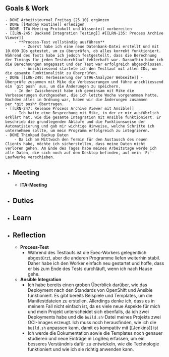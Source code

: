 ## Goals & Work
	- DONE Arbeitsjournal Freitag (25.10) ergänzen
	- DONE [[Monday Routine]] erledigen
	- DONE  ITA-Meeting Protokoll und Wissenteil vorbereiten
	- [[LRN-245: Backend Integration Testing]] #[[LRN-235: Process Archive Viewer]]
		- **Process-Test vollständig ausführen**
			- Zuerst habe ich eine neue Datenbank-Datei erstellt und mit 10.000 IDs getestet, um zu überprüfen, ob alles korrekt funktioniert. Während des Tests habe ich jedoch festgestellt, dass die Berechnung der Timings für jeden Testdurchlauf fehlerhaft war. Daraufhin habe ich die Berechnungen angepasst und der Test war erfolgreich abgeschlossen.
			- Anschliessend startete ich den Testlauf mit allen IDs, um die gesamte Funktionalität zu überprüfen.
	- DONE [[LRN-249: Verbesserung der ST96-Analyzer Webseite]] - Überprüfe zusammen mit Mike die Verbesserungen und führe anschliessend ein `git push` aus, um die Änderungen zu speichern.
		- In der Zwischenzeit habe ich gemeinsam mit Mike die Verbesserungen durchgesehen, die ich letzte Woche vorgenommen hatte. Nachdem alles in Ordnung war, haben wir die Änderungen zusammen per *git push* übertragen.
	- [[LRN-247: Release Process Archive Viewer mit Ansible]]
		- Ich hatte eine Besprechung mit Mike, in der er mir ausführlich erklärt hat, wie die gesamte Integration mit Ansible funktioniert. Er beschrieb die grundlegenden Abläufe und die Funktionsweise der Automatisierung und gab mir wichtige Hinweise, welche Schritte ich unternehmen sollte, um mein Programm erfolgreich zu integrieren.
	- DONE Thinkpad Backup Daten
		- Da ich am Mittwoch den Termin für den Austausch des neuen Clients habe, möchte ich sicherstellen, dass meine Daten nicht verloren gehen. Am Ende des Tages habe meines Arbeitstage werde ich alle Daten, die sich noch auf dem Desktop befinden, auf mein `F:`-Laufwerke verschieben.
- ## Meeting
	- **ITA-Meeting**
- ## Duties
- ## Learn
- ## Reflection
	- **Process-Test**
		- Während des Testlaufs ist die Exec-Workers gelegentlich abgestürzt, aber die anderen Programme liefen weiterhin stabil. Daher habe ich den Worker einfach neu gestartet und hoffe, dass er bis zum Ende des Tests durchläuft, wenn ich nach Hause gehe.
	- **Ansible Integration**
		- Ich habe bereits einen groben Überblick darüber, wie das Deployment nach den Standards von OpenShift und Ansible funktioniert. Es gibt bereits Beispiele und Templates, um die Manifestdateien zu erstellen. Allerdings denke ich, dass es in meinem Fall nicht einfach ist, da es viele neue Aspekte für mich und mein Projekt unterscheidet sich ebenfalls, da ich zwei Deployments habe und die `build.sh`-Datei meines Projekts zwei OCI-Images erzeugt. Ich muss noch herausfinden, wie ich die `build.sh` anpassen kann, damit es kompatitv mit [[Jenkins]] ist
		- Ich werde die Dokumentation sowie die Templates noch genauer studieren und neue Einträge in LogSeq erfassen, um ein besseres Verständnis dafür zu entwickeln, wie die Technologie funktioniert und wie ich sie richtig anwenden kann.